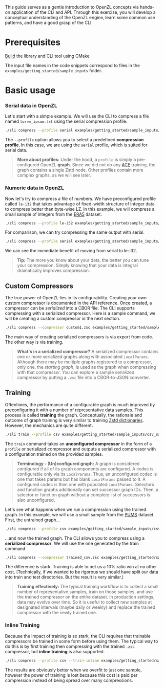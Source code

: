 This guide serves as a gentle introduction to OpenZL concepts via hands-on application of the CLI and API. Through this exercise, you will develop a conceptual understanding of the OpenZL engine, learn some common use patterns, and have a good grasp of the CLI.

# Prerequisites
[Build](../getting-started/quick-start.md#building-the-openzl-cli) the library and CLI tool using CMake

The input file names in the code snippets correspond to files in the `examples/getting_started/sample_inputs` folder.

# Basic usage
### Serial data in OpenZL
Let's start with a simple example. We will use the CLI to compress a file named `lorem_ipsum.txt` using the serial compression profile.
```sh
./zli compress --profile serial examples/getting_started/sample_inputs/lorem_ipsum.txt --output lorem_ipsum.zl
```
The `--profile` option allows you to select a predefined **compression profile**. In this case, we are using the `serial` profile, which is suited for serial data.

> **More about profiles:** Under the hood, a `profile` is simply a pre-configured OpenZL **graph**. Since we did not do any [ACE](./using-openzl.md#ace-training) training, the graph contains a single Zstd node. Other profiles contain more complex graphs, as we will see later.

### Numeric data in OpenZL
Now let's try to compress a file of numbers. We have preconfigured profile called `le-i32` that takes advantage of fixed-width structure of integer data to compress better than byte-wise LZ. In this example, we will compress a small sample of integers from the [ERA5](https://cds.climate.copernicus.eu/datasets/reanalysis-era5-single-levels?tab=overview) dataset.

```sh
./zli compress --profile le-i32 examples/getting_started/sample_inputs/era5_ints.bin --output era5_ints.le_i32.zl
```

For comparison, we can try compressing the same output with serial.

```sh
./zli compress --profile serial examples/getting_started/sample_inputs/era5_ints.bin --output era5_ints.serial.zl
```

We can see the immediate benefit of moving from serial to le-i32.

> **Tip:** The more you know about your data, the better you can tune your compression. Simply knowing that your data is integral dramatically improves compression.

## Custom Compressors
The true power of OpenZL lies in its configurability. Creating your own custom compressor is documented in the API reference. Once created, a compressor can be *serialized* into a CBOR file. The CLI supports compressing with a serialized compressor. Here is a sample command, we will be creating a custom compressor in the next section.
```sh
./zli compress --compressor custom1.zsc examples/getting_started/sample_inputs/custom_data.txt -o custom_data.zl
```
The main way of creating serialized compressors is via export from code. The other way is via training.
> **What's in a serialized compressor?** A serialized compressor contains one or more serialized graphs along with associated `LocalParams`. Although there may be multiple graphs registered to a compressor, only one, the *starting graph*, is used as the graph when compressing with that compressor. You can explore a sample serialized compressor by putting a `.zsc` file into a CBOR-to-JSON converter.

## Training
Oftentimes, the performance of a configurable graph is much improved by preconfiguring it with a number of representative data samples. This process is called **training** the graph. Conceptually, the rationale and outcome of graph training is very similar to training [Zstd dictionaries](https://facebook.github.io/zstd/#small-data). However, the mechanics are quite different.
```sh
./zli train --profile csv examples/getting_started/sample_inputs/csv_samples/ -o trained_csv.zsc
```
The `train` command takes an **unconfigured compressor** in the form of a `profile` or serialized compressor and outputs a serialized compressor with a configuration trained on the provided samples.

> **Terminology - (Un)configured graph:** A graph is considered *configured* if all of its graph components are configured. A codec is configurable only via its `LocalParams`. Thus, an unconfigured codec is one that takes params but has blank `LocalParams` passed to it. A configured codec is then one with populated `LocalParams`. Selectors and function graphs additionally can set successor graph IDs. Then, a selector or function graph without a complete list of successors is also unconfigured.

Let's see what happens when we run a compression using the trained graph. In this example, we will use a small sample from the [PUMS](https://www.census.gov/programs-surveys/acs/microdata/access.html) dataset. First, the untrained graph...
```sh
./zli compress --profile csv examples/getting_started/sample_inputs/csv_samples/0001.csv -o no_train.zl
```
...and now the trained graph. The CLI allows you to compress using a **serialized compressor**. We will use the one generated by the train command
```sh
./zli compress --compressor trained_csv.zsc examples/getting_started/sample_inputs/csv_samples/0001.csv -o yes_train.zl
```
The difference is stark. Training is able to net us a 10% ratio win at no other cost. (Technically, if we wanted to be rigorous we should have split our data into train and test directories. But the result is very similar.)

> **Training effectively:** The typical training workflow is to collect a small number of representative samples, train on those samples, and use the trained compressor on the entire dataset. In production settings, data may evolve over time. So it is useful to collect new samples at designated intervals (maybe daily or weekly) and replace the trained compressor with the newly trained one.

### Inline Training
Because the impact of training is so stark, the CLI requires that trainable compressors be trained in some form before using them. The typical way to do this is by first training then compressing with the trained `.zsc` compressor, but **inline training** is also supported.
```sh
./zli compress --profile csv --train-inline examples/getting_started/sample_inputs/csv_samples/0001.csv -o inline_train.zl
```
The results are obviously better when we overfit to just one sample, however the power of training is lost because this cost is paid per compression instead of being spread over many compressions.
